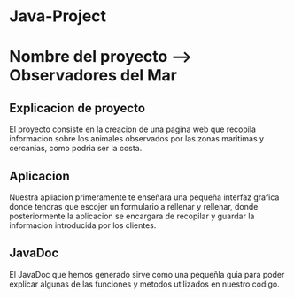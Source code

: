 # Java-Project
# Nombre del proyecto --> Observadores del Mar
## Explicacion de proyecto
El proyecto consiste en la creacion de una pagina web que recopila informacion sobre los animales observados por las zonas maritimas y cercanias, como podria ser la costa.
## Aplicacion
Nuestra apliacion primeramente te enseñara una pequeña interfaz grafica donde tendras que escojer un formulario a rellenar y rellenar, donde posteriormente la aplicacion se encargara de recopilar y guardar la informacion introducida por los clientes.
## JavaDoc
El JavaDoc que hemos generado sirve como una pequeñla guia para poder explicar algunas de las funciones y metodos utilizados en nuestro codigo.
